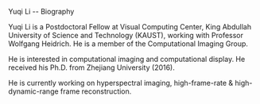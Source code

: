 Yuqi Li -- Biography

Yuqi Li is a Postdoctoral Fellow at Visual Computing Center, King Abdullah University of Science and Technology (KAUST), working with Professor Wolfgang Heidrich. He is a member of the Computational Imaging Group.

He is interested in computational imaging and computational display. He received his Ph.D. from Zhejiang University (2016).

He is currently working on hyperspectral imaging, high-frame-rate & high-dynamic-range frame reconstruction.
